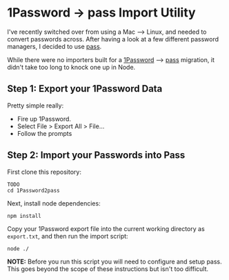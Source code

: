# 1Password -> pass Import Utility

I've recently switched over from using a Mac --> Linux, and needed to convert passwords across.  After having a look at a few different password managers, I decided to use [pass](http://zx2c4.com/projects/password-store/).

While there were no importers built for a [1Password](https://agilebits.com/onepassword) --> [pass](http://zx2c4.com/projects/password-store/) migration, it didn't take too long to knock one up in Node.

## Step 1: Export your 1Password Data

Pretty simple really:

- Fire up 1Password.
- Select File > Export All > File...
- Follow the prompts

## Step 2: Import your Passwords into Pass

First clone this repository:

```console
TODO
cd 1Password2pass
```

Next, install node dependencies:

```console
npm install
```

Copy your 1Password export file into the current working directory as `export.txt`, and then run the import script:

```console
node ./
```

__NOTE:__ Before you run this script you will need to configure and setup pass.  This goes beyond the scope of these instructions but isn't too difficult.
